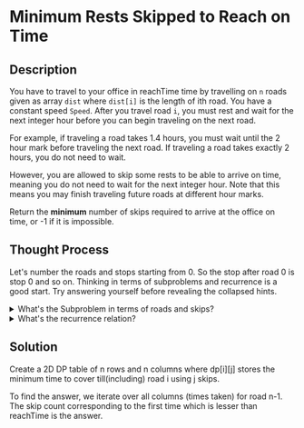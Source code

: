 # Minimum Rests Skipped to Reach on Time

## Description

You have to travel to your office in reachTime time by travelling on `n` roads given as array `dist` where `dist[i]` is the length of ith road. You have a constant speed `Speed`. After you travel road `i`, you must rest and wait for the next integer hour before you can begin traveling on the next road.

For example, if traveling a road takes 1.4 hours, you must wait until the 2 hour mark before traveling the next road. If traveling a road takes exactly 2 hours, you do not need to wait.

However, you are allowed to skip some rests to be able to arrive on time, meaning you do not need to wait for the next integer hour. Note that this means you may finish traveling future roads at different hour marks.

Return the **minimum** number of skips required to arrive at the office on time, or -1 if it is impossible. 

## Thought Process

Let's number the roads and stops starting from 0. So the stop after road 0 is stop 0 and so on.
Thinking in terms of subproblems and recurrence is a good start. Try answering yourself before revealing the collapsed hints.  

<details>
  <summary>What's the Subproblem in terms of roads and skips?</summary>
  What is the minimum time which it takes to cover the i roads using j skips.
</details>

<details>
  <summary>What's the recurrence relation?</summary>
  
  <p>There are two ways to cover i roads using j skips.
    <ol>
		  <li>	You cover i-1 roads using j skips and don't skip at the i-1 th ie. between roads i-1 and i stop. </li>
		  <li>  You cover i roads using j-1 skips and skip after the ith stop. So you use j-1+1 skip. </li>
    </ol>
  </p>
	Now, you just need to think about the edge cases like how you would cover i roads without any skip?
</details>

## Solution

Create a 2D DP table of n rows and n columns where dp[i][j] stores the minimum time to cover till(including) road i using j skips.

To find the answer, we iterate over all columns (times taken) for road n-1. The skip count corresponding to the first time which is lesser than 
reachTime is the answer.



